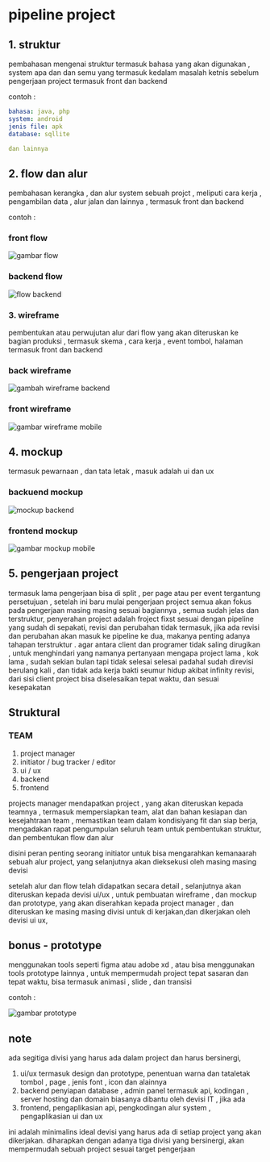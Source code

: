 # pipeline project

## 1. struktur

pembahasan mengenai struktur termasuk bahasa yang akan digunakan , system apa dan dan semu yang termasuk kedalam masalah ketnis sebelum pengerjaan project
termasuk front dan backend

contoh : 
  
  ```yaml
  bahasa: java, php
  system: android
  jenis file: apk
  database: sqllite
  
  dan lainnya
```

## 2. flow dan alur

pembahasan kerangka , dan alur system sebuah projct , meliputi cara kerja , pengambilan data , alur jalan dan lainnya ,
termasuk front dan backend

contoh : 

### front flow

![gambar flow](https://i.pinimg.com/originals/ba/14/c6/ba14c67ef41e2b590555b9576fda172f.jpg)


### backend flow

![flow backend](https://i.stack.imgur.com/1bVHy.png)

### 3. wireframe

pembentukan atau perwujutan alur dari flow yang akan diteruskan ke bagian produksi , termasuk skema , cara kerja , event tombol, halaman 
termasuk front dan backend

### back wireframe

![gambah wireframe backend](https://i.pinimg.com/originals/59/0b/35/590b35c7df4d1e6a09914c89d4f6c71b.png)

### front wireframe

![gambar wireframe mobile](https://i.pinimg.com/originals/8e/7e/0a/8e7e0a713dabdde9f8aa263b3be2f409.jpg)

## 4. mockup

termasuk pewarnaan , dan tata letak , masuk adalah ui dan ux 

### backuend mockup

![mockup backend](https://colorlib.com/wp/wp-content/uploads/sites/2/limitless-html5-css3-admin-template.jpg)

### frontend mockup

![gambar mockup mobile](https://cdn.dribbble.com/users/2394908/screenshots/9178330/media/ce5d90f8ecfd8b77d606d67e4b8c00c8.jpg)

## 5. pengerjaan project

termasuk lama pengerjaan bisa di split , per page atau per event tergantung persetujuan , setelah ini baru mulai pengerjaan project
semua akan fokus pada pengerjaan masing masing sesuai bagiannya , semua sudah jelas dan terstruktur, penyerahan project adalah froject fixst sesuai dengan pipeline yang sudah di
sepakati, revisi dan perubahan tidak termasuk, jika ada revisi dan perubahan akan masuk ke pipeline ke dua, makanya penting adanya tahapan terstruktur . agar antara client 
dan programer tidak saling dirugikan , untuk menghindari yang namanya pertanyaan mengapa project lama , kok lama , sudah sekian bulan tapi tidak selesai selesai 
padahal sudah direvisi berulang kali , dan tidak ada kerja bakti seumur hidup akibat infinity revisi, dari sisi client project bisa diselesaikan tepat waktu, dan sesuai kesepakatan

## Struktural

### TEAM
1. project manager
2. initiator / bug tracker / editor
3. ui / ux
4. backend
5. frontend

projects manager mendapatkan project , yang akan diteruskan kepada teamnya , termasuk mempersiapkan team, alat dan bahan kesiapan dan kesejahtraan team ,
memastikan team dalam kondisiyang fit dan siap berja, mengadakan rapat pengumpulan seluruh team untuk pembentukan struktur, dan pembentukan flow dan alur

disini peran penting seorang initiator untuk bisa mengarahkan kemanaarah sebuah alur project, yang selanjutnya akan dieksekusi oleh masing masing devisi

setelah alur dan flow telah didapatkan secara detail , selanjutnya akan diteruskan kepada devisi ui/ux , untuk pembuatan wireframe , dan mockup dan prototype,
yang akan diserahkan kepada project manager , dan diteruskan ke masing masing divisi untuk di kerjakan,dan dikerjakan oleh devisi ui ux, 


## bonus - prototype

menggunakan tools seperti figma atau adobe xd , atau bisa menggunakan tools prototype lainnya , untuk mempermudah project  tepat sasaran dan tepat waktu, 
bisa termasuk  animasi , slide , dan transisi 

contoh : 

![gambar prototype](https://d33v4339jhl8k0.cloudfront.net/docs/assets/5aa962fe2c7d3a2c4983093d/images/5d950af02c7d3a7e9ae1f79d/file-YwCcOT43HD.gif)


## note 
ada segitiga divisi yang harus ada dalam project dan harus bersinergi, 

1. ui/ux termasuk design dan prototype, penentuan warna dan tataletak tombol , page , jenis font , icon dan alainnya 
2. backend penyiapan database , admin panel  termasuk api, kodingan , server hosting dan domain biasanya dibantu oleh devisi IT , jika ada
3. frontend, pengaplikasian api, pengkodingan alur system , pengaplikasian ui dan ux 

ini adalah minimalins ideal devisi yang harus ada di setiap project yang akan dikerjakan.
diharapkan dengan adanya tiga divisi yang bersinergi, akan mempermudah sebuah project sesuai target pengerjaan
